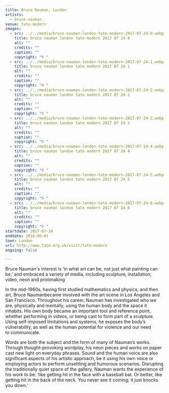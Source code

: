 ```yaml
---
title: Bruce Nauman, London
artists:
  - bruce-nauman
venue: tate-modern
images:
  - src: ../../media/bruce-nauman-london-tate-modern-2017-07-24-0.webp
    title: bruce nauman london tate modern 2017 07 24 0
    alt: ""
    credits: ""
    caption: ""
    copyright: "© "
  - src: ../../media/bruce-nauman-london-tate-modern-2017-07-24-1.webp
    title: bruce nauman london tate modern 2017 07 24 1
    alt: ""
    credits: ""
    caption: ""
    copyright: "© "
  - src: ../../media/bruce-nauman-london-tate-modern-2017-07-24-2.webp
    title: bruce nauman london tate modern 2017 07 24 2
    alt: ""
    credits: ""
    caption: ""
    copyright: "© "
  - src: ../../media/bruce-nauman-london-tate-modern-2017-07-24-3.webp
    title: bruce nauman london tate modern 2017 07 24 3
    alt: ""
    credits: ""
    caption: ""
    copyright: "© "
  - src: ../../media/bruce-nauman-london-tate-modern-2017-07-24-4.webp
    title: bruce nauman london tate modern 2017 07 24 4
    alt: ""
    credits: ""
    caption: ""
    copyright: "© "
  - src: ../../media/bruce-nauman-london-tate-modern-2017-07-24-5.webp
    title: bruce nauman london tate modern 2017 07 24 5
    alt: ""
    credits: ""
    caption: ""
    copyright: "© "
  - src: ../../media/bruce-nauman-london-tate-modern-2017-07-24-6.webp
    title: bruce nauman london tate modern 2017 07 24 6
    alt: ""
    credits: ""
    caption: ""
    copyright: "© "
startdate: 2017-07-24
enddate: 2018-06-01
town: London
url: http://www.tate.org.uk/visit/tate-modern
ongoing: false

---
```


Bruce Nauman's interest is ‘in what art can be, not just what painting can be,’ and embraced a variety of media, including sculpture, installation, video, neon and printmaking

In the mid-1960s, having first studied mathematics and physics, and then art, Bruce Naumanbecame involved with the art scene in Los Angeles and San Francisco. Throughout his career, Nauman has investigated who we are, physically and mentally, using the human body and the space it inhabits. His own body became an important tool and reference point, whether performing in videos, or being cast to form part of a sculpture. Using self-imposed limitations and systems, he exposes the body’s vulnerability, as well as the human potential for violence and our need to communicate.

Words are both the subject and the form of many of Nauman’s works. Through thought-provoking wordplay, his neon pieces and works on paper cast new light on everyday phrases. Sound and the human voice are also significant aspects of his artistic approach, be it using his own voice or employing actors to perform unsettling and humorous scenarios. Disrupting the traditionally quiet space of the gallery, Nauman wants the experience of his work to be: ‘like getting hit in the face with a baseball bat. Or better, like getting hit in the back of the neck. You never see it coming; it just knocks you down.’